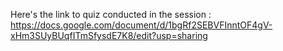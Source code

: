 Here's the link to quiz conducted in the session : <a>https://docs.google.com/document/d/1bgRf2SEBVFInntOF4gV-xHm3SUyBUqfITmSfysdE7K8/edit?usp=sharing</a>
